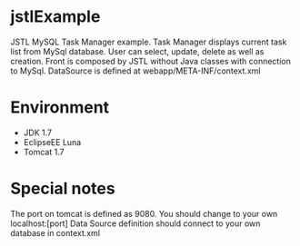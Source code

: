 # jstlExample
JSTL MySQL Task Manager example. Task Manager displays current task list from MySql database. User can select, update, delete as well as creation. Front is composed by JSTL without Java classes with connection to MySql. 
DataSource is defined at webapp/META-INF/context.xml

# Environment
* JDK 1.7
* EclipseEE Luna
* Tomcat 1.7

# Special notes
The port on tomcat is defined as 9080. You should change to your own localhost:[port]
Data Source definition should connect to your own database in context.xml


